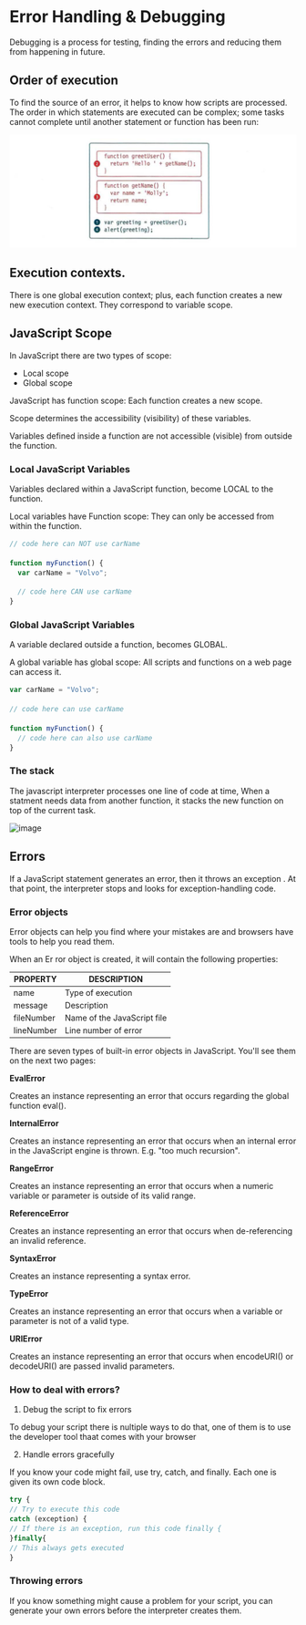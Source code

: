 # Error Handling & Debugging

Debugging is a process for testing, finding the errors and reducing them from happening in future.

## Order of execution

To find the source of an error, it helps to know how scripts are processed. The order in which statements are executed can be complex; some tasks cannot complete until another statement or function has been run:

![image](assets/image23.png)

## Execution contexts.

There is one global execution context; plus, each function creates a new new execution context. They correspond to variable scope.

## JavaScript Scope

In JavaScript there are two types of scope:

- Local scope
- Global scope

JavaScript has function scope: Each function creates a new scope.

Scope determines the accessibility (visibility) of these variables.

Variables defined inside a function are not accessible (visible) from outside the function.

### Local JavaScript Variables

Variables declared within a JavaScript function, become LOCAL to the function.

Local variables have Function scope: They can only be accessed from within the function.

```javascript
// code here can NOT use carName

function myFunction() {
  var carName = "Volvo";

  // code here CAN use carName
}
```

### Global JavaScript Variables

A variable declared outside a function, becomes GLOBAL.

A global variable has global scope: All scripts and functions on a web page can access it.

```javascript
var carName = "Volvo";

// code here can use carName

function myFunction() {
  // code here can also use carName
}
```

### The stack

The javascript interpreter processes one line of code at time, When a statment needs data from another function, it stacks the new function on top of the current task.

![image](https://lh3.googleusercontent.com/Kslrk3U4J-QrkOX7zp3hUC2UIBxorVssUHX_ybRAUKELW8686sptO1exa9rM-87sI5A30N74aIQZh8NyCeqVQO1D469aNIbH8TwFFs1ybPcx1a0Xpg9_m84GrM3S6lkSgr3zWsN5KZrG3P34mWa_Zz_fWzz_7MFmjqsChDcrNLqazE8wkwGlbLt_bb_aaleUh26GEwCD_Wvgv5ijvPK2QwJnU6I2Wm-JMXZENdSxhPuijJD-6ve7T8MqlJ5H6Ufi1WuzXKSs-llulsMfBPkAz2LitwjGhKoPibij8ObYlgILT90EK6ZlR8qKbnCG193CJfG0EaO98UQaZ6ZHJBSDRW1C5gQEcAtYCSi5bM2RCcVFZAZV8zBEVwec4yfd0iQHlNGklpphLzwv7zPG3yhtwav9VWq-ORP0brJ2i7o3ISIKFT5IY8sO8NWNkzx9EN7jg2TEU58SSKNXatjG52l0bC-_rWuK4bXpennNZl142UzBkFGsRn6Rw89ePPQcyhlSA98gw3veq4DLjIufio3Oo6_jxdxP-MHP62W0_B5L81e8EqoNrbt_MO9XwZLJtKaamt_56_L3qe3L71mCmYVqAk0CoFLrn8qXF-_LQmRjWGNwGfOtgMlLeEKweqov4KTou7oPyZmIQ0WDyTDmK3O4rTLy3uAJXjhNMRBNqXAg0g=w1440-h805-no)

## Errors

If a JavaScript statement generates an error, then it throws an exception . At that point, the interpreter stops and looks for exception-handling code.

### Error objects

 Error objects can help you find where your mistakes are and browsers have tools to help you read them.

When an Er ror object is created, it will contain the following properties:

PROPERTY | DESCRIPTION 
--------- | ----------
name | Type of execution
message | Description
fileNumber | Name of the JavaScript file 
lineNumber |  Line number of error


There are seven types of built-in error objects in JavaScript. You'll see them on the next two pages:

**EvalError**

Creates an instance representing an error that occurs regarding the global function eval().

**InternalError**

Creates an instance representing an error that occurs when an internal error in the JavaScript engine is thrown. E.g. "too much recursion".

**RangeError**

Creates an instance representing an error that occurs when a numeric variable or parameter is outside of its valid range.

**ReferenceError**

Creates an instance representing an error that occurs when de-referencing an invalid reference.

**SyntaxError**

Creates an instance representing a syntax error.

**TypeError**

Creates an instance representing an error that occurs when a variable or parameter is not of a valid type.

**URIError**

Creates an instance representing an error that occurs when encodeURI() or decodeURI() are passed invalid parameters.

###  How to deal with errors?

1. Debug the script to fix errors 

To debug your script there is nultiple ways to do that, one of them is to use the developer tool thaat comes with your browser

2. Handle errors gracefully 

If you know your code might fail, use try, catch, and finally. Each one is given its own code block.

```javascript
try {
// Try to execute this code
catch (exception) {
// If there is an exception, run this code finally {
}finally{
// This always gets executed
}
```

###  Throwing errors 

If you know something might cause a problem for your script, you can generate your own errors before the interpreter creates them.
